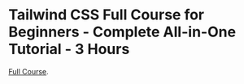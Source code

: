 # Tailwind CSS Full Course for Beginners - Complete All-in-One Tutorial - 3 Hours

[Full Course](https://m.youtube.com/watch?v=lCxcTsOHrjo).
